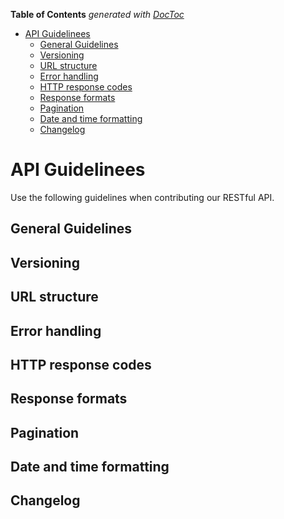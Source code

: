 <!-- START doctoc generated TOC please keep comment here to allow auto update -->
<!-- DON'T EDIT THIS SECTION, INSTEAD RE-RUN doctoc TO UPDATE -->
**Table of Contents**  *generated with [DocToc](https://github.com/thlorenz/doctoc)*

- [API Guidelinees](#api-guidelinees)
  - [General Guidelines](#general-guidelines)
  - [Versioning](#versioning)
  - [URL structure](#url-structure)
  - [Error handling](#error-handling)
  - [HTTP response codes](#http-response-codes)
  - [Response formats](#response-formats)
  - [Pagination](#pagination)
  - [Date and time formatting](#date-and-time-formatting)
  - [Changelog](#changelog)

<!-- END doctoc generated TOC please keep comment here to allow auto update -->

# API Guidelinees

Use the following guidelines when contributing our RESTful API.

## General Guidelines

## Versioning

## URL structure

## Error handling

## HTTP response codes

## Response formats

## Pagination

## Date and time formatting

## Changelog

